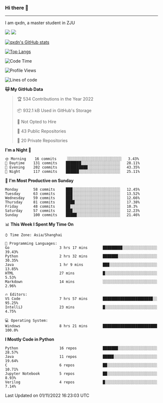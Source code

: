 ### Hi there 👋
---

I am qxdn, a master student in ZJU

[![](https://img.shields.io/badge/blog-qxdn-brightgreen?style=for-the-badge&logo=hexo)](https://qianxu.run) [![](https://img.shields.io/badge/bilibili-qxdn-ff69b4?style=for-the-badge&logo=Bilibili)](https://space.bilibili.com/11674667)


[![qxdn's GitHub stats](https://github-readme-stats.vercel.app/api?username=qxdn&count_private=true&show_icons=true)](https://github.com/qxdn)

[![Top Langs](https://github-readme-stats.vercel.app/api/top-langs/?username=qxdn&layout=compact)](https://github.com/qxdn)

<!--START_SECTION:waka-->
![Code Time](http://img.shields.io/badge/Code%20Time-575%20hrs%2037%20mins-blue)

![Profile Views](http://img.shields.io/badge/Profile%20Views-22-blue)

![Lines of code](https://img.shields.io/badge/From%20Hello%20World%20I%27ve%20Written-1%20Million%20lines%20of%20code-blue)

**🐱 My GitHub Data** 

> 🏆 534 Contributions in the Year 2022
 > 
> 📦 932.1 kB Used in GitHub's Storage 
 > 
> 🚫 Not Opted to Hire
 > 
> 📜 43 Public Repositories 
 > 
> 🔑 20 Private Repositories  
 > 
**I'm a Night 🦉** 

```text
🌞 Morning    16 commits     ░░░░░░░░░░░░░░░░░░░░░░░░░   3.43% 
🌆 Daytime    131 commits    ███████░░░░░░░░░░░░░░░░░░   28.11% 
🌃 Evening    202 commits    ██████████░░░░░░░░░░░░░░░   43.35% 
🌙 Night      117 commits    ██████░░░░░░░░░░░░░░░░░░░   25.11%

```
📅 **I'm Most Productive on Sunday** 

```text
Monday       58 commits     ███░░░░░░░░░░░░░░░░░░░░░░   12.45% 
Tuesday      63 commits     ███░░░░░░░░░░░░░░░░░░░░░░   13.52% 
Wednesday    59 commits     ███░░░░░░░░░░░░░░░░░░░░░░   12.66% 
Thursday     81 commits     ████░░░░░░░░░░░░░░░░░░░░░   17.38% 
Friday       48 commits     ██░░░░░░░░░░░░░░░░░░░░░░░   10.3% 
Saturday     57 commits     ███░░░░░░░░░░░░░░░░░░░░░░   12.23% 
Sunday       100 commits    █████░░░░░░░░░░░░░░░░░░░░   21.46%

```


📊 **This Week I Spent My Time On** 

```text
⌚︎ Time Zone: Asia/Shanghai

💬 Programming Languages: 
Go                       3 hrs 17 mins       █████████░░░░░░░░░░░░░░░░   39.43% 
Python                   2 hrs 32 mins       ███████░░░░░░░░░░░░░░░░░░   30.35% 
Java                     1 hr 9 mins         ███░░░░░░░░░░░░░░░░░░░░░░   13.85% 
HTML                     27 mins             █░░░░░░░░░░░░░░░░░░░░░░░░   5.53% 
Markdown                 14 mins             ░░░░░░░░░░░░░░░░░░░░░░░░░   2.96%

🔥 Editors: 
VS Code                  7 hrs 57 mins       ███████████████████████░░   95.25% 
IntelliJ                 23 mins             █░░░░░░░░░░░░░░░░░░░░░░░░   4.75%

💻 Operating System: 
Windows                  8 hrs 21 mins       █████████████████████████   100.0%

```

**I Mostly Code in Python** 

```text
Python                   16 repos            ███████░░░░░░░░░░░░░░░░░░   28.57% 
Java                     11 repos            █████░░░░░░░░░░░░░░░░░░░░   19.64% 
C                        6 repos             ██░░░░░░░░░░░░░░░░░░░░░░░   10.71% 
Jupyter Notebook         5 repos             ██░░░░░░░░░░░░░░░░░░░░░░░   8.93% 
Verilog                  4 repos             █░░░░░░░░░░░░░░░░░░░░░░░░   7.14%

```



 Last Updated on 01/11/2022 16:23:03 UTC
<!--END_SECTION:waka-->

<!--
**qxdn/qxdn** is a ✨ _special_ ✨ repository because its `README.md` (this file) appears on your GitHub profile.

Here are some ideas to get you started:

- 🔭 I’m currently working on ...
- 🌱 I’m currently learning ...
- 👯 I’m looking to collaborate on ...
- 🤔 I’m looking for help with ...
- 💬 Ask me about ...
- 📫 How to reach me: ...
- 😄 Pronouns: ...
- ⚡ Fun fact: ...
-->
